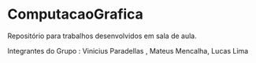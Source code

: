# ComputacaoGrafica
Repositório para trabalhos desenvolvidos em sala de aula.

Integrantes do Grupo : Vinicius Paradellas , Mateus Mencalha, Lucas Lima
